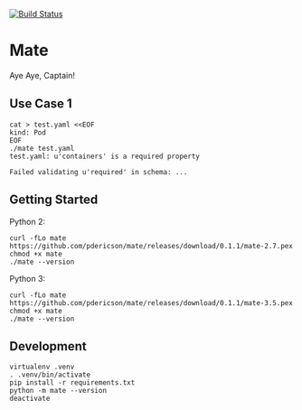 [![Build Status](https://travis-ci.org/pdericson/mate.svg?branch=master)](https://travis-ci.org/pdericson/mate)

# Mate

Aye Aye, Captain!

## Use Case 1

```
cat > test.yaml <<EOF
kind: Pod
EOF
./mate test.yaml
test.yaml: u'containers' is a required property

Failed validating u'required' in schema: ...
```

## Getting Started

Python 2:

```
curl -fLo mate https://github.com/pdericson/mate/releases/download/0.1.1/mate-2.7.pex
chmod +x mate
./mate --version
```

Python 3:

```
curl -fLo mate https://github.com/pdericson/mate/releases/download/0.1.1/mate-3.5.pex
chmod +x mate
./mate --version
```

## Development

```
virtualenv .venv
. .venv/bin/activate
pip install -r requirements.txt
python -m mate --version
deactivate
```
